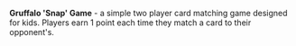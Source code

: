 **Gruffalo 'Snap' Game** - a simple two player card matching game designed for kids. Players earn 1 point each time they match a card to their opponent's.
 

